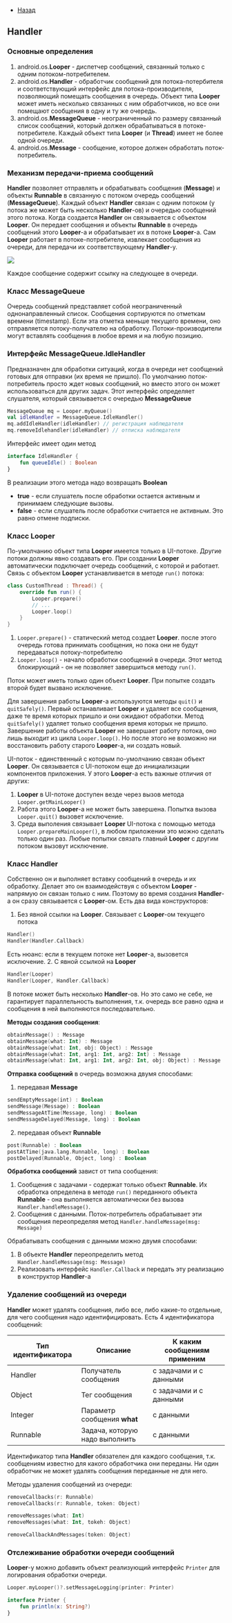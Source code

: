 - [Назад](/./android.md)

## Handler

### Основные определения

1. android.os.**Looper** - диспетчер сообщений, связанный только с одним потоком-потребителем.
1. android.os.**Handler** - обработчик сообщений для потока-потербителя и соответствующий интерфейс для потока-производителя, позволяющий помещать сообщения в очередь. Объект типа **Looper** может иметь несколько связанных с ним обработчиков, но все они помещают сообщения в одну и ту же очередь.
1. android.os.**MessageQueue** - неограниченный по размеру связанный список сообщений, который должен обрабатываться в потоке-потребителе. Каждый объект типа **Looper** (и **Thread**) имеет не более одной очереди.
1. android.os.**Message** - сообщение, которое должен обработать поток-потребитель.

### Механизм передачи-приема сообщений

**Handler** позволяет отправлять и обрабатывать сообщения (**Message**) и объекты **Runnable** в связанную с потоком очередь сообщений (**MessageQueue**). Каждый объект **Handler** связан с одним потоком (у потока же может быть несколько **Handler**-ов) и очередью сообщений этого потока. Когда создается **Handler** он связывается с объектом **Looper**. Он передает сообщения и объекты **Runnable** в очередь сообщений этого **Looper**-а и обрабатывает их в потоке **Looper**-а. Сам **Looper** работает в потоке-потребителе, извлекает сообщения из очереди, для передачи их соответствующему **Handler**-у.

![](/./img/handler01.png)

Каждое сообщение содержит ссылку на следующее в очереди.

### Класс MessageQueue

Очередь сообщений представляет собой неограниченный однонаправленный список. Сообщения сортируются по отметкам времени (timestamp). Если эта отметка меньше текущего времени, оно отправляется потоку-получателю на обработку. Потоки-производители могут вставлять сообщения в любое время и на любую позицию.

### Интерфейс MessageQueue.IdleHandler

Предназначен для обработки ситуаций, когда в очереди нет сообщений готовых для отправки (их время не пришло). По умолчанию поток-потребитель просто ждет новых сообщений, но вместо этого он может использоваться для других задач. Этот интерфейс определяет слушателя, который связывается с очередью **MessageQueue**

```kotlin
MessageQueue mq = Looper.myQueue()
val idleHandler = MessageQueue.IdleHandler()
mq.addIdleHandler(idleHandler) // регистрация наблюдателя
mq.removeIdlehandler(idleHandler) // отписка наблюдателя
```

Интерфейс имеет один метод
```kotlin
interface IdleHandler {
    fun queueIdle() : Boolean
}
```
В реализации этого метода надо возвращать **Boolean**
- **true** - если слушатель после обработки остается активным и принимаем следующие вызовы.
- **false** - если слушатель после обработки считается не активным. Это равно отмене подписки.

### Класс Looper

По-умолчанию объект типа **Looper** имеется только в UI-потоке. Другие потоки должны явно создавать его. При создании **Looper** автоматически подключает очередь сообщений, с которой и работает. Связь с объектом **Looper** устанавливается в методе `run()` потока:
```kotlin
class CustomThread : Thread() {
    override fun run() {
        Looper.prepare()
        // ...
        Looper.loop()
    }
}
```
1. `Looper.prepare()` - статический метод создает **Looper**. после этого очередь готова принимать сообщения, но пока они не будут передаваться потоку-потребителю
1.  `Looper.loop()` - начало обработки сообщений в очереди. Этот метод блокирующий - он не позволяет завершиться методу `run()`.

Поток может иметь только один объект **Looper**. При попытке создать второй будет вызвано исключение.

Для завершения работы **Looper**-а используются методы `quit()` и `quitSafely()`. Первый останавливает **Looper** и удаляет все сообщения, даже те время которых пришло и они ожидают обработки. Метод `quitSafely()` удаляет только сообщения время которых не пришло.
Завершение работы объекта **Looper** не завершает работу потока, оно лишь выходит из цикла `Looper.loop()`. Но после этого не возможно ни восстановить работу старого **Looper**-а, ни создать новый.

UI-поток - единственный с которым по-умолчанию связан объект **Looper**. Он связывается с UI-потоком еще до инициализации компонентов приложения. У этого **Looper**-а есть важные отличия от других:
1. **Looper** в UI-потоке доступен везде через вызов метода `Looper.getMainLooper()`
1. Работа этого **Looper**-а не может быть завершена. Попытка вызова `Looper.quit()` вызовет исключение.
1. Среда выполения связывает **Looper** UI-потока с помощью метода `Looper.prepareMainLooper()`, в любом приложении это можно сделать только один раз. Любые попытки связать главный **Looper** с другим потоком вызовут исключение.

### Класс Handler

Собственно он и выполняет вставку сообщений в очередь и их обработку. Делает это он взаимодействуя с объектом **Looper** - напрямую он связан только с ним. Поэтому во время создания **Handler**-а он сразу связывается с **Looper**-ом. Есть два вида конструкторов:
1. Без явной ссылки на **Looper**. Связывает с **Looper**-ом текущего потока
```kotlin
Handler()
Handler(Handler.Callback)

```
Есть нюанс: если в текущем потоке нет **Looper**-а, вызовется исключение.
2. С явной ссылкой на **Looper**
```kotlin
Handler(Looper)
Handler(Looper, Handler.Callback)

```

В потоке может быть несколько **Handler**-ов. Но это само не себе, не гарантирует параллельность выполнения, т.к. очередь все равно одна и сообщения в ней выполняются последовательно.

**Методы создания сообщения**:
```kotlin
obtainMessage() : Message
obtainMessage(what: Int) : Message
obtainMessage(what: Int, obj: Object) : Message
obtainMessage(what: Int, arg1: Int, arg2: Int) : Message
obtainMessage(what: Int, arg1: Int, arg2: Int, obj: Object) : Message

```

**Отправка сообщений** в очередь возможна двумя способами:
1. передавая **Message**
```kotlin
sendEmptyMessage(int) : Boolean
sendMessage(Message) : Boolean
sendMessageAtTime(Message, long) : Boolean
sendMessageDelayed(Message, long) : Boolean
```
2. передавая объект **Runnable**
```kotlin
post(Runnable) : Boolean
postAtTime(java.lang.Runnable, long) : Boolean
postDelayed(Runnable, Object, long) : Boolean
```

**Обработка сообщений** завист от типа сообщения:
1. Сообщения с задачами - содержат только объект **Runnable**. Их обработка определена в методе `run()` переданного объекта **Runnable** - она выполняется автоматически без вызова `Handler.handleMessage()`.
2. Сообщения с данными. Поток-потребитель обрабатывает эти сообщения переопределяя метод `Handler.handleMessage(msg: Message)`

Обрабатывать сообщения с данными можно двумя способами:
1. В объекте **Handler** переопределить метод `Handler.handleMessage(msg: Message)`
1. Реализовать интерфейс `Handler.Callback` и передать эту реализацию в конструктор **Handler**-а

### Удаление сообщений из очереди

**Handler** может удалять сообщения, либо все, либо какие-то отдельные, для чего сообщения надо идентифицировать. Есть 4 идентификатора сообщений:

|Тип идентификатора | Описание | К каким сообщениям применим |
|-|-|-|
| Handler | Получатель сообщения | с задачами и с данными |
| Object | Тег сообщения | с задачами и с данными |
| Integer | Параметр сообщения **what** | с данными |
| Runnable | Задача, которую надо выполнить | с данными |

Идентификатор типа **Handler** обязателен для каждого сообщения, т.к. сообщениям известно для какого обработчика они переданы. Ни один обработчик не может удалять сообщения переданные не для него.

Методы удаления сообщений из очереди:
```kotlin
removeCallbacks(r: Runnable)
removeCallbacks(r: Runnable, token: Object)

removeMessages(what: Int)
removeMessages(what: Int, tokeh: Object)

removeCallbackAndMessages(token: Object)
```

### Отслеживание обработки очереди сообщений

**Looper**-у можно добавить объект реализующий интерфейс `Printer` для логирования обработки очереди.

```kotlin
Looper.myLooper()?.setMessageLogging(printer: Printer)

interface Printer {
    fun println(x: String?)
}
```
